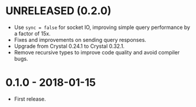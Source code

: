 # UNRELEASED (0.2.0)

- Use `sync = false` for socket IO, improving simple query performance by a factor of 15x.
- Fixes and improvements on sending query responses.
- Upgrade from Crystal 0.24.1 to Crystal 0.32.1.
- Remove recursive types to improve code quality and avoid compiler bugs.

# 0.1.0 - 2018-01-15

- First release.
